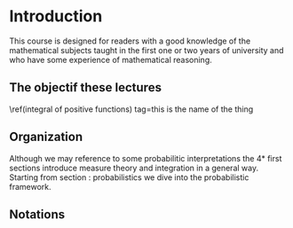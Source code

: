 # Introduction
This course is designed for readers with a good knowledge of the mathematical subjects taught in the first one or two years of university and who have some experience of mathematical reasoning.
## The objectif these lectures

\ref(integral of positive functions)
tag=this is the name of the thing
<a id="this is the name of the thing"></a>
## Organization
Although we may reference to some probabilitic interpretations the 4* first sections introduce measure theory and integration
in a general way. Starting from section : probabilistics we dive into the probabilistic framework.
## Notations
